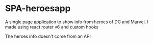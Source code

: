 # SPA-heroesapp
A single page application to show info from heroes of DC and Marvel. I made using react router v6 and custom hooks

The heroes info doesn't come from an API

